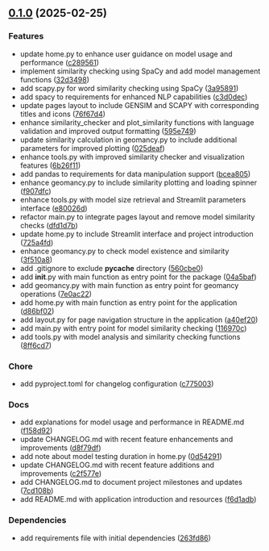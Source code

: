 <!-- insertion marker -->
<a name="0.1.0"></a>

## [0.1.0](https://github.com///compare/9a8b0295d5543bae46108a7b441b9a63e96d85ae...0.1.0) (2025-02-25)

### Features

- update home.py to enhance user guidance on model usage and performance ([c289561](https://github.com///commit/c28956115124766b7ceeb7f1bd25b91655b25984))
- implement similarity checking using SpaCy and add model management functions ([32d3498](https://github.com///commit/32d3498aee746a4e89971b6cd5abe4b887fda0ba))
- add scapy.py for word similarity checking using SpaCy ([3a95891](https://github.com///commit/3a958914494a4fb79498eaea06468f533b4e8fa8))
- add spacy to requirements for enhanced NLP capabilities ([c3d0dec](https://github.com///commit/c3d0deca5f58ce9e4c4dc37813bde57ab5763f9f))
- update pages layout to include GENSIM and SCAPY with corresponding titles and icons ([76f67d4](https://github.com///commit/76f67d4aae5c81f4e3b00904c9c300e96025da3b))
- enhance similarity_checker and plot_similarity functions with language validation and improved output formatting ([595e749](https://github.com///commit/595e7499feba89de3737dd750121964050cf8b26))
- update similarity calculation in geomancy.py to include additional parameters for improved plotting ([025deaf](https://github.com///commit/025deafae4dcf37af0822c82d20cb63a5c9ce6e8))
- enhance tools.py with improved similarity checker and visualization features ([6b26f11](https://github.com///commit/6b26f11f79efc3c956308848aa73dc25794958c6))
- add pandas to requirements for data manipulation support ([bcea805](https://github.com///commit/bcea805a3172fa9ae4dd0e84653ca5b2e41fbd62))
- enhance geomancy.py to include similarity plotting and loading spinner ([f907dfc](https://github.com///commit/f907dfc83723ce7f79070ba32a63b7ee172656e3))
- enhance tools.py with model size retrieval and Streamlit parameters interface ([e80026d](https://github.com///commit/e80026dc8494312f5665bede21d35eb8fda1c0d1))
- refactor main.py to integrate pages layout and remove model similarity checks ([dfd1d7b](https://github.com///commit/dfd1d7b752f8b7006a2f2f7749d2cec72b3b6585))
- update home.py to include Streamlit interface and project introduction ([725a4fd](https://github.com///commit/725a4fdce4f32f42c09e21c17e07048722da8b1d))
- enhance geomancy.py to check model existence and similarity ([3f510a8](https://github.com///commit/3f510a894261bda6eaa11f3f4252e9f7bb052d6a))
- add .gitignore to exclude __pycache__ directory ([560cbe0](https://github.com///commit/560cbe0331052871cb424a6d0c93fae013bb7975))
- add __init__.py with main function as entry point for the package ([04a5baf](https://github.com///commit/04a5bafbe1938d937a1327fa9c0629a15f811a66))
- add geomancy.py with main function as entry point for geomancy operations ([7e0ac22](https://github.com///commit/7e0ac2257753515692618e57aa0558245ac39081))
- add home.py with main function as entry point for the application ([d86bf02](https://github.com///commit/d86bf029cd69a27ca975b683918d77b947b7276e))
- add layout.py for page navigation structure in the application ([a40ef20](https://github.com///commit/a40ef20adde278e875835fce11693bebe8a4492d))
- add main.py with entry point for model similarity checking ([116970c](https://github.com///commit/116970c3c9c64b7a572512eef3cefb0b546e6c1f))
- add tools.py with model analysis and similarity checking functions ([8ff6cd7](https://github.com///commit/8ff6cd738b5ef5b16ee6d7cbe164bd544947cb55))

### Chore

- add pyproject.toml for changelog configuration ([c775003](https://github.com///commit/c7750036126bc44ee617b41fe9f3743025fec02d))

### Docs

- add explanations for model usage and performance in README.md ([f158d92](https://github.com///commit/f158d92e9ad9072c61397bcb7c1d833f4a31a25c))
- update CHANGELOG.md with recent feature enhancements and improvements ([d8f79df](https://github.com///commit/d8f79dfb8cf9dc2263eb2d26722effe8d8dd7c10))
- add note about model testing duration in home.py ([0d54291](https://github.com///commit/0d54291f5c5da1852ecb15d2f45707efb2f39536))
- update CHANGELOG.md with recent feature additions and improvements ([c2f577e](https://github.com///commit/c2f577e5fd164323997ebba7d24fec68551d5ae5))
- add CHANGELOG.md to document project milestones and updates ([7cd108b](https://github.com///commit/7cd108b398d732a4308bae20e15307343108f83d))
- add README.md with application introduction and resources ([f6d1adb](https://github.com///commit/f6d1adbe09aa26cc07baf902b6a3e49d5340edab))

### Dependencies

- add requirements file with initial dependencies ([263fd86](https://github.com///commit/263fd86707b22f527d98b70d302b36977fff5639))


